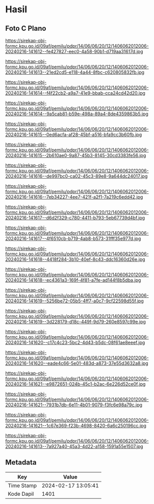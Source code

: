# Hasil

## Foto C Plano

https://sirekap-obj-formc.kpu.go.id/09af/pemilu/pdpr/14/06/06/20/12/1406062012006-20240216-141612--fe427827-eec0-4a58-90b1-d719aa31617d.jpg

https://sirekap-obj-formc.kpu.go.id/09af/pemilu/pdpr/14/06/06/20/12/1406062012006-20240216-141613--21ed2cd5-e118-4a44-8fbc-c620805832fb.jpg

https://sirekap-obj-formc.kpu.go.id/09af/pemilu/pdpr/14/06/06/20/12/1406062012006-20240216-141614--f4f22cb2-a9a7-41e9-bbab-cca24cd42d20.jpg

https://sirekap-obj-formc.kpu.go.id/09af/pemilu/pdpr/14/06/06/20/12/1406062012006-20240216-141614--9a5cab81-b59e-498a-89a4-8de4359863b5.jpg

https://sirekap-obj-formc.kpu.go.id/09af/pemilu/pdpr/14/06/06/20/12/1406062012006-20240216-141615--0ed6acfa-af28-45bf-a516-bfa9cc3b60fb.jpg

https://sirekap-obj-formc.kpu.go.id/09af/pemilu/pdpr/14/06/06/20/12/1406062012006-20240216-141615--2b610ae0-9a87-45b3-8145-30cd3383fe56.jpg

https://sirekap-obj-formc.kpu.go.id/09af/pemilu/pdpr/14/06/06/20/12/1406062012006-20240216-141616--de997bc0-ca02-45c3-89e8-9a644dc24017.jpg

https://sirekap-obj-formc.kpu.go.id/09af/pemilu/pdpr/14/06/06/20/12/1406062012006-20240216-141616--7eb34227-4ee7-421f-a2f1-7a219c6edd42.jpg

https://sirekap-obj-formc.kpu.go.id/09af/pemilu/pdpr/14/06/06/20/12/1406062012006-20240216-141617--d6d2f329-c780-4411-b793-5eb67739d4bf.jpg

https://sirekap-obj-formc.kpu.go.id/09af/pemilu/pdpr/14/06/06/20/12/1406062012006-20240216-141617--4f6510cb-b719-4ab8-b573-31fff35e977d.jpg

https://sirekap-obj-formc.kpu.go.id/09af/pemilu/pdpr/14/06/06/20/12/1406062012006-20240216-141618--4418f284-3b10-40ef-8c43-ddc16360d26e.jpg

https://sirekap-obj-formc.kpu.go.id/09af/pemilu/pdpr/14/06/06/20/12/1406062012006-20240216-141618--ec4361a3-169f-4f81-a7fe-ad144f8b5dba.jpg

https://sirekap-obj-formc.kpu.go.id/09af/pemilu/pdpr/14/06/06/20/12/1406062012006-20240216-141619--5256be72-05b5-4ff7-a0c7-9cf22598d55f.jpg

https://sirekap-obj-formc.kpu.go.id/09af/pemilu/pdpr/14/06/06/20/12/1406062012006-20240216-141619--3d228179-d18c-449f-9d79-260e8597c99e.jpg

https://sirekap-obj-formc.kpu.go.id/09af/pemilu/pdpr/14/06/06/20/12/1406062012006-20240216-141620--c17c4c23-5bc2-4d43-b5dc-08f61ae8eeef.jpg

https://sirekap-obj-formc.kpu.go.id/09af/pemilu/pdpr/14/06/06/20/12/1406062012006-20240216-141620--eade4c66-5e01-483d-a873-37e55d3632a8.jpg

https://sirekap-obj-formc.kpu.go.id/09af/pemilu/pdpr/14/06/06/20/12/1406062012006-20240216-141621--e9872651-024b-45c1-b2ac-6e226d52ce0f.jpg

https://sirekap-obj-formc.kpu.go.id/09af/pemilu/pdpr/14/06/06/20/12/1406062012006-20240216-141621--7931b7db-6e11-4b01-9079-f3fc6e98a79c.jpg

https://sirekap-obj-formc.kpu.go.id/09af/pemilu/pdpr/14/06/06/20/12/1406062012006-20240216-141621--1c67e369-f23b-4698-8420-6a6c250196cc.jpg

https://sirekap-obj-formc.kpu.go.id/09af/pemilu/pdpr/14/06/06/20/12/1406062012006-20240216-141613--7a927a40-45a3-4d22-a158-1591a55e1507.jpg


## Metadata

| Key        | Value               |
| ---------- | ------------------- |
| Time Stamp | 2024-02-17 13:05:41 |
| Kode Dapil | 1401                |



